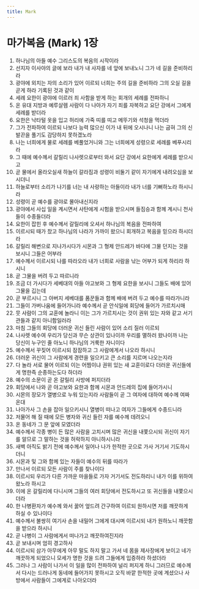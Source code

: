 ```yaml
---
title: Mark
---
```


# 마가복음 (Mark) 1장
1. 하나님의 아들 예수 그리스도의 복음의 시작이라
1. 선지자 이사야의 글에 보라 내가 내 사자를 네 앞에 보내노니 그가 네 길을 준비하리라
1. 광야에 외치는 자의 소리가 있어 이르되 너희는 주의 길을 준비하라 그의 오실 길을 곧게 하라 기록된 것과 같이
1. 세례 요한이 광야에 이르러 죄 사함을 받게 하는 회개의 세례를 전파하니
1. 온 유대 지방과 예루살렘 사람이 다 나아가 자기 죄를 자복하고 요단 강에서 그에게 세례를 받더라
1. 요한은 낙타털 옷을 입고 허리에 가죽 띠를 띠고 메뚜기와 석청을 먹더라
1. 그가 전파하여 이르되 나보다 능력 많으신 이가 내 뒤에 오시나니 나는 굽혀 그의 신발끈을 풀기도 감당하지 못하겠노라
1. 나는 너희에게 물로 세례를 베풀었거니와 그는 너희에게 성령으로 세례를 베푸시리라
1. 그 때에 예수께서 갈릴리 나사렛으로부터 와서 요단 강에서 요한에게 세례를 받으시고
1. 곧 물에서 올라오실새 하늘이 갈라짐과 성령이 비둘기 같이 자기에게 내려오심을 보시더니
1. 하늘로부터 소리가 나기를 너는 내 사랑하는 아들이라 내가 너를 기뻐하노라 하시니라
1. 성령이 곧 예수를 광야로 몰아내신지라
1. 광야에서 사십 일을 계시면서 사탄에게 시험을 받으시며 들짐승과 함께 계시니 천사들이 수종들더라
1. 요한이 잡힌 후 예수께서 갈릴리에 오셔서 하나님의 복음을 전파하여
1. 이르시되 때가 찼고 하나님의 나라가 가까이 왔으니 회개하고 복음을 믿으라 하시더라
1. 갈릴리 해변으로 지나가시다가 시몬과 그 형제 안드레가 바다에 그물 던지는 것을 보시니 그들은 어부라
1. 예수께서 이르시되 나를 따라오라 내가 너희로 사람을 낚는 어부가 되게 하리라 하시니
1. 곧 그물을 버려 두고 따르니라
1. 조금 더 가시다가 세베대의 아들 야고보와 그 형제 요한을 보시니 그들도 배에 있어 그물을 깁는데
1. 곧 부르시니 그 아버지 세베대를 품꾼들과 함께 배에 버려 두고 예수를 따라가니라
1. 그들이 가버나움에 들어가니라 예수께서 곧 안식일에 회당에 들어가 가르치시매
1. 뭇 사람이 그의 교훈에 놀라니 이는 그가 가르치시는 것이 권위 있는 자와 같고 서기관들과 같지 아니함일러라
1. 마침 그들의 회당에 더러운 귀신 들린 사람이 있어 소리 질러 이르되
1. 나사렛 예수여 우리가 당신과 무슨 상관이 있나이까 우리를 멸하러 왔나이까 나는 당신이 누구인 줄 아노니 하나님의 거룩한 자니이다
1. 예수께서 꾸짖어 이르시되 잠잠하고 그 사람에게서 나오라 하시니
1. 더러운 귀신이 그 사람에게 경련을 일으키고 큰 소리를 지르며 나오는지라
1. 다 놀라 서로 물어 이르되 이는 어찜이냐 권위 있는 새 교훈이로다 더러운 귀신들에게 명한즉 순종하는도다 하더라
1. 예수의 소문이 곧 온 갈릴리 사방에 퍼지더라
1. 회당에서 나와 곧 야고보와 요한과 함께 시몬과 안드레의 집에 들어가시니
1. 시몬의 장모가 열병으로 누워 있는지라 사람들이 곧 그 여자에 대하여 예수께 여짜온대
1. 나아가사 그 손을 잡아 일으키시니 열병이 떠나고 여자가 그들에게 수종드니라
1. 저물어 해 질 때에 모든 병자와 귀신 들린 자를 예수께 데려오니
1. 온 동네가 그 문 앞에 모였더라
1. 예수께서 각종 병이 든 많은 사람을 고치시며 많은 귀신을 내쫓으시되 귀신이 자기를 알므로 그 말하는 것을 허락하지 아니하시니라
1. 새벽 아직도 밝기 전에 예수께서 일어나 나가 한적한 곳으로 가사 거기서 기도하시더니
1. 시몬과 및 그와 함께 있는 자들이 예수의 뒤를 따라가
1. 만나서 이르되 모든 사람이 주를 찾나이다
1. 이르시되 우리가 다른 가까운 마을들로 가자 거기서도 전도하리니 내가 이를 위하여 왔노라 하시고
1. 이에 온 갈릴리에 다니시며 그들의 여러 회당에서 전도하시고 또 귀신들을 내쫓으시더라
1. 한 나병환자가 예수께 와서 꿇어 엎드려 간구하여 이르되 원하시면 저를 깨끗하게 하실 수 있나이다
1. 예수께서 불쌍히 여기사 손을 내밀어 그에게 대시며 이르시되 내가 원하노니 깨끗함을 받으라 하시니
1. 곧 나병이 그 사람에게서 떠나가고 깨끗하여진지라
1. 곧 보내시며 엄히 경고하사
1. 이르시되 삼가 아무에게 아무 말도 하지 말고 가서 네 몸을 제사장에게 보이고 네가 깨끗하게 되었으니 모세가 명한 것을 드려 그들에게 입증하라 하셨더라
1. 그러나 그 사람이 나가서 이 일을 많이 전파하여 널리 퍼지게 하니 그러므로 예수께서 다시는 드러나게 동네에 들어가지 못하시고 오직 바깥 한적한 곳에 계셨으나 사방에서 사람들이 그에게로 나아오더라